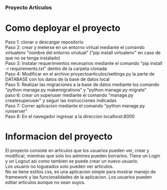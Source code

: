 ### Proyecto Articulos
# Como deployar el proyecto
Paso 1: clonar o descargar repositorio  
Paso 2: crear y meterse en un entorno virtual mediante el comando virtualenv "nombre del entorno virutual" ("pip install virtualenv" en caso de que no se tenga instalado)  
Paso 3: Instalar requerimientos necesarios mediante el comando "pip install -r requirements.txt" dentro de la carpeta clonada  
Paso 4: Modificar en el archivo proyectoarticulos/settings.py la parte de DATABASE con los datos de la base de datos local  
Paso 5: Realizar las migraciones a la base de datos mediante los comando "python manage.py makemigrations" y "python manage.py migrate"  
paso 6: crear un superuser mediante el comando "manage.py createsuperuser" y seguir las instrucciones indicadas  
Paso 7: Correr aplicacion mediante el comando "python manage.py runserver"  
Paso 8: En el navegador ingresar a la direccion localhost:8000  
# Informacion del proyecto
El proyecto consiste en articulos que los usuarios pueden ver, crear y modificar, mientras que solo los admines pueden borrarlos. Tiene un Login y un Logout asi como tambien se puede crear un nuevo usuario.  
Los usuario no logueados solo pueden ver articulos.  
No se tiene estilos css, es una aplicacion simple para mostrar manejo de framework y las funcionalidades de la aplicacion. Los usuarios pueden editar articulos aunque no sean suyos.  